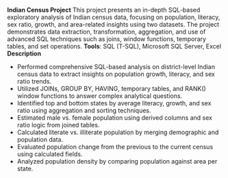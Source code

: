 **Indian Census Project**
This project presents an in-depth SQL-based exploratory analysis of Indian census data, focusing on population, literacy, sex ratio, growth, and area-related insights using two datasets. The project demonstrates data extraction, transformation, aggregation, and use of advanced SQL techniques such as joins, window functions, temporary tables, and set operations.
**Tools**: SQL (T-SQL), Microsoft SQL Server, Excel
**Description**
- Performed comprehensive SQL-based analysis on district-level Indian census data to extract insights on population growth, literacy, and sex ratio trends.
- Utilized JOINs, GROUP BY, HAVING, temporary tables, and RANK() window functions to answer complex analytical questions.
- Identified top and bottom states by average literacy, growth, and sex ratio using aggregation and sorting techniques.
- Estimated male vs. female population using derived columns and sex ratio logic from joined tables.
- Calculated literate vs. illiterate population by merging demographic and population data.
- Evaluated population change from the previous to the current census using calculated fields.
- Analyzed population density by comparing population against area per state.
